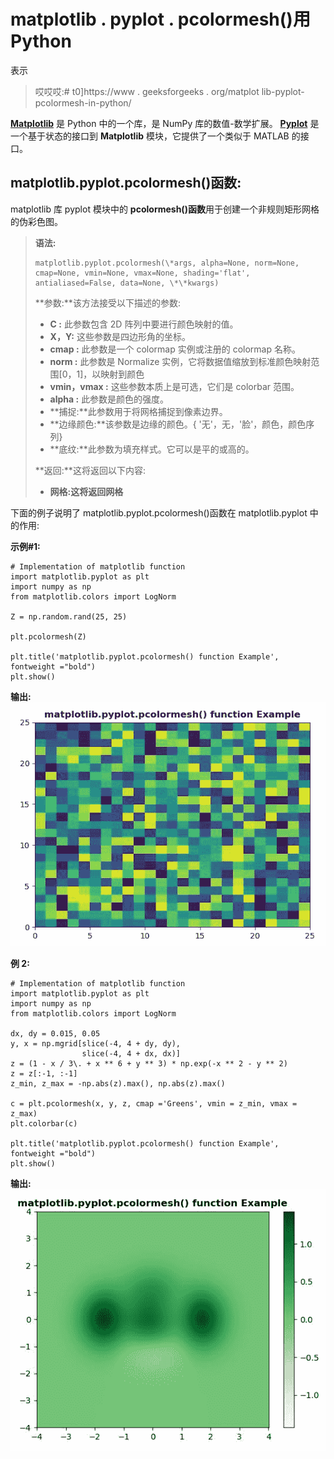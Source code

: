 # matplotlib . pyplot . pcolormesh()用 Python

表示

> 哎哎哎:# t0]https://www . geeksforgeeks . org/matplot lib-pyplot-pcolormesh-in-python/

**[Matplotlib](https://www.geeksforgeeks.org/python-introduction-matplotlib/)** 是 Python 中的一个库，是 NumPy 库的数值-数学扩展。 **[Pyplot](https://www.geeksforgeeks.org/pyplot-in-matplotlib/)** 是一个基于状态的接口到 **Matplotlib** 模块，它提供了一个类似于 MATLAB 的接口。

## matplotlib.pyplot.pcolormesh()函数:

matplotlib 库 pyplot 模块中的 **pcolormesh()函数**用于创建一个非规则矩形网格的伪彩色图。

> **语法:**
> 
> ```
> matplotlib.pyplot.pcolormesh(\*args, alpha=None, norm=None, cmap=None, vmin=None, vmax=None, shading='flat', antialiased=False, data=None, \*\*kwargs)
> 
> ```
> 
> **参数:**该方法接受以下描述的参数:
> 
> *   **C :** 此参数包含 2D 阵列中要进行颜色映射的值。
> *   **X，Y:** 这些参数是四边形角的坐标。
> *   **cmap :** 此参数是一个 colormap 实例或注册的 colormap 名称。
> *   **norm :** 此参数是 Normalize 实例，它将数据值缩放到标准颜色映射范围[0，1]，以映射到颜色
> *   **vmin，vmax :** 这些参数本质上是可选，它们是 colorbar 范围。
> *   **alpha :** 此参数是颜色的强度。
> *   **捕捉:**此参数用于将网格捕捉到像素边界。
> *   **边缘颜色:**该参数是边缘的颜色。{ '无'，无，'脸'，颜色，颜色序列}
> *   **底纹:**此参数为填充样式。它可以是平的或高的。
> 
> **返回:**这将返回以下内容:
> 
> *   **网格:**这将返回**网格**

下面的例子说明了 matplotlib.pyplot.pcolormesh()函数在 matplotlib.pyplot 中的作用:

**示例#1:**

```
# Implementation of matplotlib function
import matplotlib.pyplot as plt
import numpy as np
from matplotlib.colors import LogNorm

Z = np.random.rand(25, 25)

plt.pcolormesh(Z)

plt.title('matplotlib.pyplot.pcolormesh() function Example', fontweight ="bold")
plt.show()
```

**输出:**
![](img/37d0f4898697b93acc328db8fd3204a7.png)

**例 2:**

```
# Implementation of matplotlib function
import matplotlib.pyplot as plt
import numpy as np
from matplotlib.colors import LogNorm

dx, dy = 0.015, 0.05
y, x = np.mgrid[slice(-4, 4 + dy, dy),
                slice(-4, 4 + dx, dx)]
z = (1 - x / 3\. + x ** 6 + y ** 3) * np.exp(-x ** 2 - y ** 2)
z = z[:-1, :-1]
z_min, z_max = -np.abs(z).max(), np.abs(z).max()

c = plt.pcolormesh(x, y, z, cmap ='Greens', vmin = z_min, vmax = z_max)
plt.colorbar(c)

plt.title('matplotlib.pyplot.pcolormesh() function Example', fontweight ="bold")
plt.show()
```

**输出:**
![](img/c579cf1197825086e9484e3098947e5d.png)